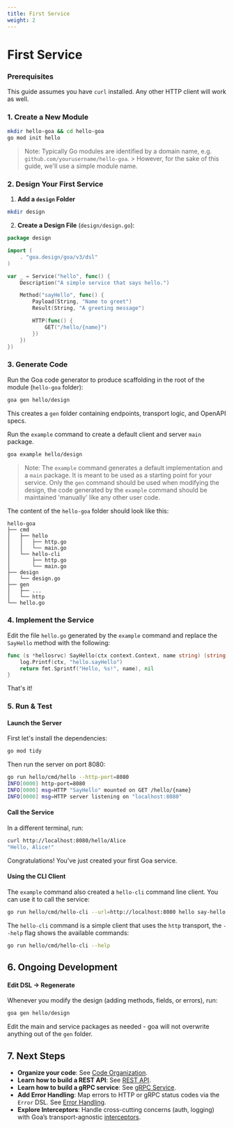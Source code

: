 ```yaml
---
title: First Service
weight: 2
---
```


# First Service

### Prerequisites

This guide assumes you have `curl` installed. Any other HTTP client will work as well.

### 1. Create a New Module

```bash
mkdir hello-goa && cd hello-goa  
go mod init hello
```

> Note: Typically Go modules are identified by a domain name, e.g.
> `github.com/yourusername/hello-goa`.  > However, for the sake of this guide,
> we'll use a simple module name.

### 2. Design Your First Service

1. **Add a `design` Folder**

```bash
mkdir design
```

2. **Create a Design File** (`design/design.go`):

```go
package design

import (
    . "goa.design/goa/v3/dsl"
)

var _ = Service("hello", func() {
    Description("A simple service that says hello.")

    Method("sayHello", func() {
        Payload(String, "Name to greet")
        Result(String, "A greeting message")

        HTTP(func() {
            GET("/hello/{name}")
        })
    })
})
```

### 3. Generate Code

Run the Goa code generator to produce scaffolding in the root of the module
(`hello-goa` folder):

```bash
goa gen hello/design
```

This creates a `gen` folder containing endpoints, transport logic, and OpenAPI
specs.

Run the `example` command to create a default client and server `main` package.

```bash
goa example hello/design
```

> Note: The `example` command generates a default implementation and a `main`
> package. It is meant to be used as a starting point for your service. Only the
> `gen` command should be used when modifying the design, the code generated by the
> `example` command should be maintained 'manually' like any other user code.

The content of the `hello-goa` folder should look like this:

```
hello-goa
├── cmd
│   ├── hello
│   │   ├── http.go
│   │   └── main.go
│   └── hello-cli
│       ├── http.go
│       └── main.go
├── design
│   └── design.go
├── gen
│   ├── ...
│   └── http
└── hello.go
```

### 4. Implement the Service

Edit the file `hello.go` generated by the `example` command and replace the
`SayHello` method with the following:

```go
func (s *hellosrvc) SayHello(ctx context.Context, name string) (string, error) {
	log.Printf(ctx, "hello.sayHello")
    return fmt.Sprintf("Hello, %s!", name), nil
}
```

That's it!

### 5. Run & Test

#### Launch the Server

First let's install the dependencies:

```bash
go mod tidy
```

Then run the server on port 8080:

```bash
go run hello/cmd/hello --http-port=8080
INFO[0000] http-port=8080
INFO[0000] msg=HTTP "SayHello" mounted on GET /hello/{name}
INFO[0000] msg=HTTP server listening on "localhost:8080"
```

#### Call the Service

In a different terminal, run:

```bash
curl http://localhost:8080/hello/Alice
"Hello, Alice!"
```

Congratulations! You've just created your first Goa service.

#### Using the CLI Client

The `example` command also created a `hello-cli` command line client. You can
use it to call the service:

```bash
go run hello/cmd/hello-cli --url=http://localhost:8080 hello say-hello -p=Alice
```

The `hello-cli` command is a simple client that uses the `http` transport, the
`--help` flag shows the available commands:

```bash
go run hello/cmd/hello-cli --help
```

## 6. Ongoing Development

#### Edit DSL → Regenerate

Whenever you modify the design (adding methods, fields, or errors), run:

```bash
goa gen hello/design
```

Edit the main and service packages as needed - goa will not overwrite anything
out of the `gen` folder.

## 7. Next Steps

- **Organize your code**: See [Code Organization](../4-concepts/4-best-practices/1-code-organization.md).
- **Learn how to build a REST API**: See [REST API](../3-tutorials/1-rest-api).
- **Learn how to build a gRPC service**: See [gRPC Service](../3-tutorials/2-grpc-service).
- **Add Error Handling**: Map errors to HTTP or gRPC status codes via the `Error` DSL. See [Error Handling](../4-concepts/4-best-practices/error-handling).
- **Explore Interceptors**: Handle cross-cutting concerns (auth, logging) with Goa’s transport-agnostic [interceptors](../4-concepts/3-interceptors).

